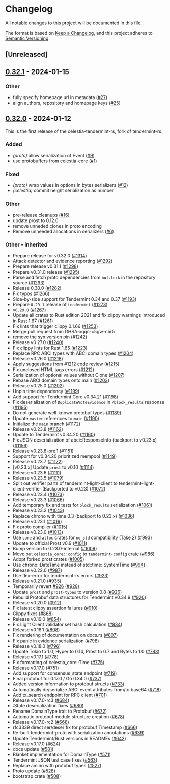 # Changelog

All notable changes to this project will be documented in this file.

The format is based on [Keep a Changelog](https://keepachangelog.com/en/1.0.0/),
and this project adheres to [Semantic Versioning](https://semver.org/spec/v2.0.0.html).

## [Unreleased]

## [0.32.1](https://github.com/eigerco/celestia-tendermint-rs/compare/celestia-tendermint-proto-v0.32.0...celestia-tendermint-proto-v0.32.1) - 2024-01-15

### Other

- fully specify homepage url in metadata ([#27](https://github.com/eigerco/celestia-tendermint-rs/pull/27))
- align authors, repository and homepage keys ([#25](https://github.com/eigerco/celestia-tendermint-rs/pull/25))

## [0.32.0](https://github.com/eigerco/celestia-tendermint-rs/releases/tag/celestia-tendermint-proto-v0.32.0) - 2024-01-12

This is the first release of the celestia-tendermint-rs, fork of tendermint-rs.

### Added

- *(proto)* allow serialization of Event ([#9](https://github.com/eigerco/celestia-tendermint-rs/pull/9))
- use protobuffers from celestia-core ([#1](https://github.com/eigerco/celestia-tendermint-rs/pull/1))

### Fixed

- *(proto)* wrap values in options in bytes serializers ([#12](https://github.com/eigerco/celestia-tendermint-rs/pull/12))
- *(celestia)* commit height serialization as number

### Other

- pre-release cleanups ([#16](https://github.com/eigerco/celestia-tendermint-rs/pull/16))
- update prost to 0.12.0
- remove unneded clones in proto encoding
- Remove unneeded allocations in serializers ([#6](https://github.com/eigerco/celestia-tendermint-rs/pull/6))

### Other - inherited

- Prepare release for v0.32.0 ([#1314](https://github.com/informalsystems/tendermint-rs/pull/1314))
- Attack detector and evidence reporting ([#1292](https://github.com/informalsystems/tendermint-rs/pull/1292))
- Prepare release v0.31.1 ([#1298](https://github.com/informalsystems/tendermint-rs/pull/1298))
- Prepare v0.31.0 release ([#1295](https://github.com/informalsystems/tendermint-rs/pull/1295))
- Parse and fetch proto dependencies from `buf.lock` in the repository source ([#1293](https://github.com/informalsystems/tendermint-rs/pull/1293))
- Release 0.30.0 ([#1282](https://github.com/informalsystems/tendermint-rs/pull/1282))
- Fix typos ([#1266](https://github.com/informalsystems/tendermint-rs/pull/1266))
- Side-by-side support for Tendermint 0.34 and 0.37 ([#1193](https://github.com/informalsystems/tendermint-rs/pull/1193))
- Prepare `0.29.1` release of `tendermint` ([#1273](https://github.com/informalsystems/tendermint-rs/pull/1273))
- `v0.29.0` ([#1267](https://github.com/informalsystems/tendermint-rs/pull/1267))
- Update all crates to Rust edition 2021 and fix clippy warnings introduced in Rust 1.67 ([#1261](https://github.com/informalsystems/tendermint-rs/pull/1261))
- Fix lints that trigger clippy 0.1.66 ([#1253](https://github.com/informalsystems/tendermint-rs/pull/1253))
- Merge pull request from GHSA-xqqc-c5gw-c5r5
- remove the syn version pin ([#1242](https://github.com/informalsystems/tendermint-rs/pull/1242))
- Release v0.27.0 ([#1240](https://github.com/informalsystems/tendermint-rs/pull/1240))
- Fix clippy lints for Rust 1.65 ([#1223](https://github.com/informalsystems/tendermint-rs/pull/1223))
- Replace RPC ABCI types with ABCI domain types ([#1204](https://github.com/informalsystems/tendermint-rs/pull/1204))
- Release v0.26.0 ([#1218](https://github.com/informalsystems/tendermint-rs/pull/1218))
- Apply suggestions from [#1212](https://github.com/informalsystems/tendermint-rs/pull/1212) code review ([#1215](https://github.com/informalsystems/tendermint-rs/pull/1215))
- Fix unclosed HTML tags errors ([#1212](https://github.com/informalsystems/tendermint-rs/pull/1212))
- Serialization of optional values without Clone ([#1207](https://github.com/informalsystems/tendermint-rs/pull/1207))
- Rebase ABCI domain types onto main ([#1203](https://github.com/informalsystems/tendermint-rs/pull/1203))
- Release v0.25.0 ([#1202](https://github.com/informalsystems/tendermint-rs/pull/1202))
- Unpin time dependency ([#1199](https://github.com/informalsystems/tendermint-rs/pull/1199))
- Add support for Tendermint Core v0.34.21 ([#1198](https://github.com/informalsystems/tendermint-rs/pull/1198))
- Fix deserialization of `DuplicateVoteEvidence` in `/block_results` response ([#1195](https://github.com/informalsystems/tendermint-rs/pull/1195))
- Do not generate well-known protobuf types ([#1189](https://github.com/informalsystems/tendermint-rs/pull/1189))
- Update `master` references to `main` ([#1190](https://github.com/informalsystems/tendermint-rs/pull/1190))
- Initialize the `main` branch ([#1172](https://github.com/informalsystems/tendermint-rs/pull/1172))
- Release v0.23.8 ([#1162](https://github.com/informalsystems/tendermint-rs/pull/1162))
- Update to Tendermint v0.34.20 ([#1160](https://github.com/informalsystems/tendermint-rs/pull/1160))
- Fix JSON deserialization of abci::ResponseInfo (backport to v0.23.x) ([#1156](https://github.com/informalsystems/tendermint-rs/pull/1156))
- Release v0.23.8-pre.1 ([#1151](https://github.com/informalsystems/tendermint-rs/pull/1151))
- Support for v0.34.20 prioritized mempool ([#1149](https://github.com/informalsystems/tendermint-rs/pull/1149))
- Release v0.23.7 ([#1122](https://github.com/informalsystems/tendermint-rs/pull/1122))
- [v0.23.x] Update `prost` to v0.10 ([#1114](https://github.com/informalsystems/tendermint-rs/pull/1114))
- Release v0.23.6 ([#1111](https://github.com/informalsystems/tendermint-rs/pull/1111))
- Release v0.23.5 ([#1079](https://github.com/informalsystems/tendermint-rs/pull/1079))
- Split out verifier parts of tendermint-light-client to tendermint-light-client-verifier (Backported to v0.23) ([#1072](https://github.com/informalsystems/tendermint-rs/pull/1072))
- Release v0.23.4 ([#1073](https://github.com/informalsystems/tendermint-rs/pull/1073))
- Release v0.23.3 ([#1066](https://github.com/informalsystems/tendermint-rs/pull/1066))
- Add temporary fix and tests for `block_results` serialization ([#1061](https://github.com/informalsystems/tendermint-rs/pull/1061))
- Release v0.23.2 ([#1043](https://github.com/informalsystems/tendermint-rs/pull/1043))
- Replace chrono with time 0.3 (backport to 0.23.x) ([#1036](https://github.com/informalsystems/tendermint-rs/pull/1036))
- Release v0.23.1 ([#1019](https://github.com/informalsystems/tendermint-rs/pull/1019))
- Fix proto compiler ([#1015](https://github.com/informalsystems/tendermint-rs/pull/1015))
- Release v0.23.0 ([#1013](https://github.com/informalsystems/tendermint-rs/pull/1013))
- Use `core` and `alloc` crates for `no_std` compatibility (Take 2) ([#993](https://github.com/informalsystems/tendermint-rs/pull/993))
- Update to official Prost v0.9 ([#1011](https://github.com/informalsystems/tendermint-rs/pull/1011))
- Bump version to 0.23.0-internal ([#1009](https://github.com/informalsystems/tendermint-rs/pull/1009))
- Move out `celestia_core::config` to `tendermint-config` crate ([#986](https://github.com/informalsystems/tendermint-rs/pull/986))
- Adopt forked prost crates ([#1005](https://github.com/informalsystems/tendermint-rs/pull/1005))
- Use chrono::DateTime instead of std::time::SystemTime ([#994](https://github.com/informalsystems/tendermint-rs/pull/994))
- Release v0.22.0 ([#987](https://github.com/informalsystems/tendermint-rs/pull/987))
- Use flex-error for tendermint-rs errors ([#923](https://github.com/informalsystems/tendermint-rs/pull/923))
- Release v0.21.0 ([#935](https://github.com/informalsystems/tendermint-rs/pull/935))
- Temporarily revert [#926](https://github.com/informalsystems/tendermint-rs/pull/926) ([#928](https://github.com/informalsystems/tendermint-rs/pull/928))
- Update `prost` and `prost-types` to version 0.8 ([#926](https://github.com/informalsystems/tendermint-rs/pull/926))
- Rebuild Protobuf data structures for Tendermint v0.34.9 ([#920](https://github.com/informalsystems/tendermint-rs/pull/920))
- Release v0.20.0 ([#912](https://github.com/informalsystems/tendermint-rs/pull/912))
- Fix latest clippy assertion failures ([#910](https://github.com/informalsystems/tendermint-rs/pull/910))
- Clippy fixes ([#868](https://github.com/informalsystems/tendermint-rs/pull/868))
- Release v0.19.0 ([#854](https://github.com/informalsystems/tendermint-rs/pull/854))
- Fix Light Client validator set hash calculation ([#834](https://github.com/informalsystems/tendermint-rs/pull/834))
- Release v0.18.1 ([#808](https://github.com/informalsystems/tendermint-rs/pull/808))
- Fix rendering of documentation on docs.rs ([#807](https://github.com/informalsystems/tendermint-rs/pull/807))
- Fix panic in evidence serialization ([#798](https://github.com/informalsystems/tendermint-rs/pull/798))
- Release v0.18.0 ([#796](https://github.com/informalsystems/tendermint-rs/pull/796))
- Update Tokio to 1.0, Hyper to 0.14, Prost to 0.7 and Bytes to 1.0 ([#783](https://github.com/informalsystems/tendermint-rs/pull/783))
- Release v0.17.1 ([#778](https://github.com/informalsystems/tendermint-rs/pull/778))
- Fix formatting of celestia_core::Time ([#775](https://github.com/informalsystems/tendermint-rs/pull/775))
- Release v0.17.0 ([#751](https://github.com/informalsystems/tendermint-rs/pull/751))
- Add support for consensus_state endpoint ([#719](https://github.com/informalsystems/tendermint-rs/pull/719))
- Final protobuf for 0.17.0 / Go 0.34.0 ([#737](https://github.com/informalsystems/tendermint-rs/pull/737))
- Added version information to protobuf structs ([#733](https://github.com/informalsystems/tendermint-rs/pull/733))
- Automatically de/serialize ABCI event attributes from/to base64 ([#718](https://github.com/informalsystems/tendermint-rs/pull/718))
- Add tx_search endpoint for RPC client ([#701](https://github.com/informalsystems/tendermint-rs/pull/701))
- Release v0.17.0-rc3 ([#684](https://github.com/informalsystems/tendermint-rs/pull/684))
- :State deserialization fixes ([#680](https://github.com/informalsystems/tendermint-rs/pull/680))
- Rename DomainType trait to Protobuf ([#672](https://github.com/informalsystems/tendermint-rs/pull/672))
- Automatic protobuf module structure creation ([#678](https://github.com/informalsystems/tendermint-rs/pull/678))
- Release v0.17.0-rc2 ([#668](https://github.com/informalsystems/tendermint-rs/pull/668))
- rfc3339 direct ser/deser fix for protobuf Timestamp ([#666](https://github.com/informalsystems/tendermint-rs/pull/666))
- Re-built tendermint-proto with serialization annotations ([#639](https://github.com/informalsystems/tendermint-rs/pull/639))
- Update Tendermint/Rust versions in READMEs ([#642](https://github.com/informalsystems/tendermint-rs/pull/642))
- Release v0.17.0 ([#624](https://github.com/informalsystems/tendermint-rs/pull/624))
- docs update ([#581](https://github.com/informalsystems/tendermint-rs/pull/581))
- Blanket implementation for DomainType ([#571](https://github.com/informalsystems/tendermint-rs/pull/571))
- Tendermint JSON test case fixes ([#563](https://github.com/informalsystems/tendermint-rs/pull/563))
- Replace amino with protobuf types ([#527](https://github.com/informalsystems/tendermint-rs/pull/527))
- Proto update ([#528](https://github.com/informalsystems/tendermint-rs/pull/528))
- bootstrap crate ([#508](https://github.com/informalsystems/tendermint-rs/pull/508))
